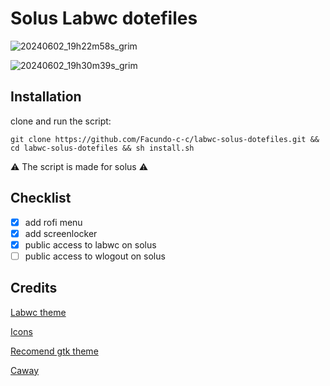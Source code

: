 <h1>Solus Labwc dotefiles</h1>

![20240602_19h22m58s_grim](https://github.com/Facundo-c-c/labwc-solus-dotefiles/assets/121110001/e6713b9c-2c75-4e0f-a9b5-2cc4d1a579f9)


![20240602_19h30m39s_grim](https://github.com/Facundo-c-c/labwc-solus-dotefiles/assets/121110001/633a0d54-1ece-4bf3-8373-8026da21937f)



<h2>Installation</h2>

clone and run the script:

    git clone https://github.com/Facundo-c-c/labwc-solus-dotefiles.git && cd labwc-solus-dotefiles && sh install.sh
  
  ⚠️  The script is made for solus  ⚠️

<h2>Checklist</h2>

- [x] add rofi menu
- [x] add screenlocker
- [x] public access to labwc on solus
- [ ] public access to wlogout on solus

<h2>Credits</h2>

[Labwc theme](https://github.com/nathanielevan/gruvbox-material-openbox)

[Icons](https://www.gnome-look.org/p/1340791)

[Recomend gtk theme](https://www.pling.com/p/1681313/)

[Caway](https://github.com/PROxZIMA/caway)
